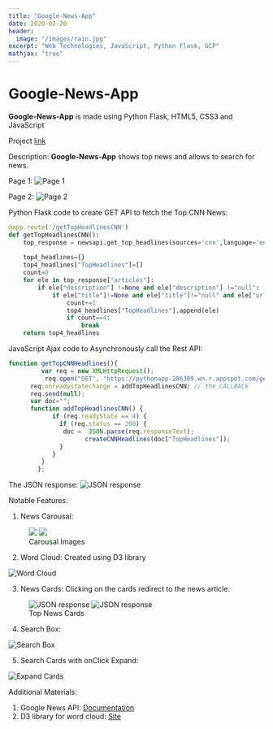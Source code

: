 ```yaml
---
title: "Google-News-App"
date: 2020-02-20
header:
  image: "/images/rain.jpg"
excerpt: "Web Technologies, JavaScript, Python Flask, GCP"
mathjax: "true"
---
```

# Google-News-App

**Google-News-App** is made using Python Flask, HTML5, CSS3 and JavaScript

Project [link](https://pythonapp-286309.wn.r.appspot.com/)

Description:
**Google-News-App** shows top news and allows to search for news.

Page 1:
<img src="{{ site.url }}{{ site.baseurl }}/images/newsapp/newsapppage1.jpg" alt="Page 1">

Page 2:
<img src="{{ site.url }}{{ site.baseurl }}/images/newsapp/newsapppage2.jpg" alt="Page 2">

Python Flask code to create GET API to fetch the Top CNN News:
```python
@app.route('/getTopHeadlinesCNN')
def getTopHeadlinesCNN():
    top_response = newsapi.get_top_headlines(sources='cnn',language='en')
     
    top4_headlines={}
    top4_headlines["TopHeadlines"]=[]
    count=0
    for ele in top_response["articles"]:
        if ele["description"] !=None and ele["description"] !="null":
            if ele["title"]!=None and ele["title"]!="null" and ele["url"]!=None and ele["url"]!="null" and ele["urlToImage"]!=None and ele["urlToImage"]!="null" and ele["source"]["id"]!=None and ele["source"]["id"]!="null" and ele["source"]["name"]!=None and ele["source"]["name"]!="null":
                count+=1
                top4_headlines["TopHeadlines"].append(ele)
                if count==4:
                    break
    return top4_headlines
```
JavaScript Ajax code to Asynchronously call the Rest API:
```js
function getTopCNNHeadlines(){
		 var req = new XMLHttpRequest();
		  req.open("GET", "https://pythonapp-286309.wn.r.appspot.com/getTopHeadlinesCNN", true);
      req.onreadystatechange = addTopHeadlinesCNN; // the CALLBACk
      req.send(null);
      var doc="";
      function addTopHeadlinesCNN() {
            if (req.readyState == 4) {
              if (req.status == 200) {
               doc =  JSON.parse(req.responseText); 
			         createCNNHeadlines(doc["TopHeadlines"]);
              }
            }
         }
		};
```
The JSON response:
<img src="{{ site.url }}{{ site.baseurl }}/images/newsapp/samplejson.png" alt="JSON response">

Notable Features:
1. News Carousal:
<figure class="half">
    <a href="/assets/images/newsapp/newsapppage1.jpg"><img src="/assets/images/newsapp/newsapppage1.jpg"></a>
    <a href="/assets/images/newsapp/newsapppage2.jpg"><img src="/assets/images/newsapp/newsapppage2.jpg"></a>
    <figcaption>Carousal Images</figcaption>
</figure>

2. Word Cloud:
Created using D3 library
<img src="{{ site.url }}{{ site.baseurl }}/images/newsapp/wordcloud.png" alt="Word Cloud">

3. News Cards:
Clicking on the cards redirect to the news article.
<figure class="half">
    <img src="{{ site.url }}{{ site.baseurl }}/images/newsapp/cnntopnews.png" alt="JSON response">
    <img src="{{ site.url }}{{ site.baseurl }}/images/newsapp/foxtopnews.png" alt="JSON response">
    <figcaption>Top News Cards</figcaption>
</figure>

4. Search Box:
<img src="{{ site.url }}{{ site.baseurl }}/images/newsapp/searchbox.png" alt="Search Box">

5. Search Cards with onClick Expand:
<img src="{{ site.url }}{{ site.baseurl }}/images/newsapp/expandcards.png" alt="Expand Cards">

Additional Materials:
1. Google News API:
[Documentation](https://newsapi.org/docs)
2. D3 library for word cloud:
[Site](https://www.d3-graph-gallery.com/graph/wordcloud_size.html)



